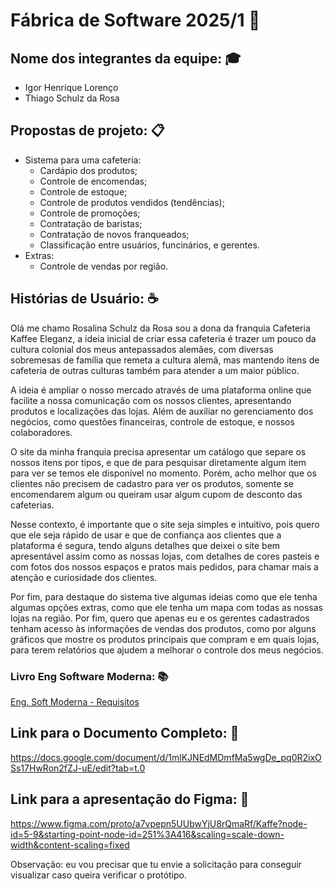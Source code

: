 # Fábrica de Software 2025/1 🔧 

## Nome dos integrantes da equipe:	🎓 
- Igor Henrique Lorenço
- Thiago Schulz da Rosa

## Propostas de projeto: 📋
- Sistema para uma cafeteria:
  - Cardápio dos produtos;
  - Controle de encomendas;
  - Controle de estoque;
  - Controle de produtos vendidos (tendências);
  - Controle de promoções;
  - Contratação de baristas;
  - Contratação de novos franqueados;
  - Classificação entre usuários, funcinários, e gerentes.
- Extras:
  - Controle de vendas por região.

## Histórias de Usuário: ☕
Olá me chamo Rosalina Schulz da Rosa sou a dona da franquia Cafeteria Kaffee Eleganz, a ideia inicial de criar essa cafeteria é trazer um pouco da cultura colonial dos meus antepassados alemães, com diversas sobremesas de família que remeta a cultura alemã, mas mantendo itens de cafeteria de outras culturas também para atender a um maior público.

A ideia é  ampliar o nosso mercado através de uma plataforma online que facilite a nossa comunicação com os nossos clientes, apresentando produtos e localizações das lojas. Além de auxiliar no gerenciamento dos negócios, como questões financeiras, controle de estoque, e nossos colaboradores.

O site da minha franquia precisa apresentar um catálogo que separe os nossos itens por tipos,  e que de para pesquisar diretamente algum item para ver se temos ele disponível no momento. Porém, acho melhor que os clientes não precisem de cadastro para ver os produtos, somente se encomendarem algum ou queiram usar algum cupom de desconto das cafeterias.

Nesse contexto, é importante que o site seja simples e intuitivo, pois quero que ele seja rápido de usar e que de confiança aos clientes que a plataforma é segura, tendo alguns detalhes que deixei o site bem apresentável assim como as nossas lojas, com detalhes de cores pasteis e com fotos dos nossos espaços e pratos mais pedidos, para chamar mais a atenção e curiosidade dos clientes. 

Por fim, para destaque do sistema tive algumas ideias como que ele tenha algumas opções extras, como que ele tenha um mapa com todas as nossas lojas na região. Por fim, quero que apenas eu e os gerentes cadastrados tenham acesso às informações de vendas dos produtos, como por alguns gráficos que mostre os produtos principais que compram e em quais lojas, para terem relatórios que ajudem a melhorar o controle dos meus negócios. 

### Livro Eng Software Moderna: 📚
[Eng. Soft Moderna - Requisitos](https://engsoftmoderna.info/cap3.html)

## Link para o Documento Completo: 📝
https://docs.google.com/document/d/1mlKJNEdMDmfMa5wgDe_pq0R2ixOSs17HwRon2fZJ-uE/edit?tab=t.0

## Link para a apresentação do Figma: 🎨
https://www.figma.com/proto/a7vpepn5UUbwYjU8rQmaRf/Kaffe?node-id=5-9&starting-point-node-id=251%3A416&scaling=scale-down-width&content-scaling=fixed

Observação: eu vou precisar que tu envie a solicitação para conseguir visualizar caso queira verificar o protótipo. 
